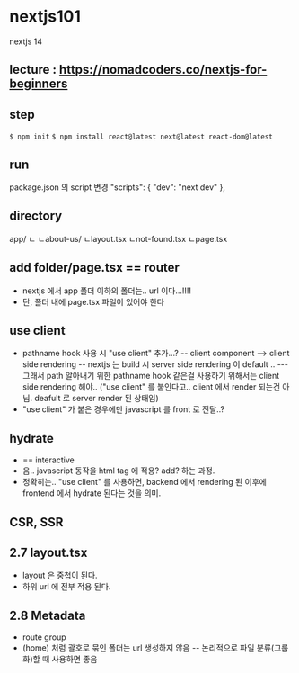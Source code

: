 # nextjs101
nextjs 14

## lecture : https://nomadcoders.co/nextjs-for-beginners

## step
`$ npm init`
`$ npm install react@latest next@latest react-dom@latest`

## run
package.json 의 script 변경
  "scripts": {
    "dev": "next dev"
  },

## directory
app/
ㄴ
ㄴabout-us/
ㄴlayout.tsx
ㄴnot-found.tsx
ㄴpage.tsx

## add folder/page.tsx == router
- nextjs 에서 app 폴더 이하의 폴더는.. url 이다...!!!!
- 단, 폴더 내에 page.tsx 파일이 있어야 한다

## use client
- pathname hook 사용 시 "use client" 추가...?
-- client component --> client side rendering
-- nextjs 는 build 시 server side rendering 이 default ..
--- 그래서 path 알아내기 위한 pathname hook 같은걸 사용하기 위해서는 client side rendering 해야.. ("use client" 를 붙인다고.. client 에서 render 되는건 아님. deafult 로 server render 된 상태임)
- "use client" 가 붙은 경우에만 javascript 를 front 로 전달..?

## hydrate
- == interactive
- 음.. javascript 동작을 html tag 에 적용? add? 하는 과정.
- 정확히는.. "use client" 를 사용하면, backend 에서 rendering 된 이후에 frontend 에서 hydrate 된다는 것을 의미.

## CSR, SSR


## 2.7 layout.tsx
- layout 은 중첩이 된다.
- 하위 url 에 전부 적용 된다.

## 2.8 Metadata
- route group
- (home) 처럼 괄호로 묶인 폴더는 url 생성하지 않음
-- 논리적으로 파일 분류(그룹화)할 때 사용하면 좋음
